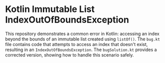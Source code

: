 # Kotlin Immutable List IndexOutOfBoundsException

This repository demonstrates a common error in Kotlin: accessing an index beyond the bounds of an immutable list created using `listOf()`.  The `bug.kt` file contains code that attempts to access an index that doesn't exist, resulting in an `IndexOutOfBoundsException`. The `bugSolution.kt` provides a corrected version, showing how to handle this scenario safely.